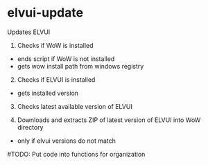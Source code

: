 # elvui-update
Updates ELVUI

1. Checks if WoW is installed
- ends script if WoW is not installed
- gets wow install path from windows registry
  
2. Checks if ELVUI is installed
- gets installed version
  
3. Checks latest available version of ELVUI

4. Downloads and extracts ZIP of latest version of ELVUI into WoW directory
- only if elvui versions do not match
  
  
#TODO:
Put code into functions for organization
